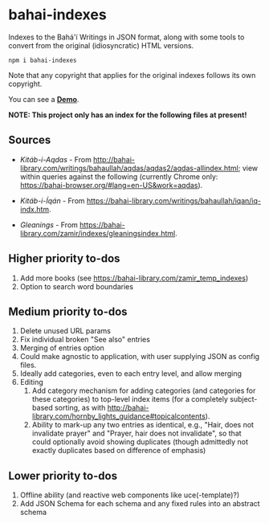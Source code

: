 # bahai-indexes

Indexes to the Bahá'í Writings in JSON format, along with some
tools to convert from the original (idiosyncratic) HTML versions.

```shell
npm i bahai-indexes
```

Note that any copyright that applies for the original indexes follows its own
copyright.

You can see a [**Demo**](https://bahai-browser.org/indexes/json/?indexTerm=God&entriesOrLinks=2).

**NOTE: This project only has an index for the following files at present!**

## Sources

-  *Kitáb-i-Aqdas* - From <http://bahai-library.com/writings/bahaullah/aqdas/aqdas2/aqdas-allindex.html>;
    view within queries against the following (currently Chrome only:
    <https://bahai-browser.org/#lang=en-US&work=aqdas>).

-  *Kitáb-i-Íqán* - From <https://bahai-library.com/writings/bahaullah/iqan/iq-indx.htm>.

- *Gleanings* - From <https://bahai-library.com/zamir/indexes/gleaningsindex.html>.

## Higher priority to-dos

1. Add more books (see <https://bahai-library.com/zamir_temp_indexes>)
1. Option to search word boundaries

## Medium priority to-dos

1. Delete unused URL params
1. Fix individual broken "See also" entries
1. Merging of entries option
1. Could make agnostic to application, with user supplying JSON as config
    files.
1. Ideally add categories, even to each entry level, and allow merging
1. Editing
    1. Add category mechanism for adding categories (and categories for these
        categories) to top-level index items (for a completely subject-based
        sorting, as with
        <http://bahai-library.com/hornby_lights_guidance#topicalcontents>).
    1. Ability to mark-up any two entries as identical, e.g.,
        "Hair, does not invalidate prayer" and
        "Prayer, hair does not invalidate", so that could optionally avoid
        showing duplicates (though admittedly not exactly duplicates based
        on difference of emphasis)

## Lower priority to-dos

1. Offline ability (and reactive web components like uce(-template)?)
1. Add JSON Schema for each schema and any fixed rules into an abstract schema
